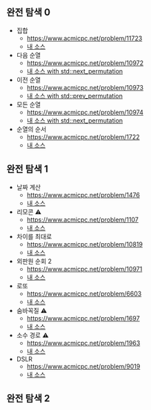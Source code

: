 ## 완전 탐색 0
- 집합
	- https://www.acmicpc.net/problem/11723
	- [내 소스](https://github.com/HelloWoori/AlgorithmStudyWithBaekjoon/blob/master/ExhaustiveSearch/Set.cpp)
- 다음 순열
	- https://www.acmicpc.net/problem/10972
	- [내 소스 with std::next_permutation](https://github.com/HelloWoori/AlgorithmStudyWithBaekjoon/blob/master/ExhaustiveSearch/NextPermutation.cpp)
- 이전 순열
	- https://www.acmicpc.net/problem/10973
	- [내 소스 with std::prev_permutation](https://github.com/HelloWoori/AlgorithmStudyWithBaekjoon/blob/master/ExhaustiveSearch/PrevPermutation.cpp)
- 모든 순열
	- https://www.acmicpc.net/problem/10974
	- [내 소스 with std::next_permutation](https://github.com/HelloWoori/AlgorithmStudyWithBaekjoon/blob/master/ExhaustiveSearch/AllPermutation.cpp)
- 순열의 순서
	- https://www.acmicpc.net/problem/1722
	- [내 소스](https://github.com/HelloWoori/AlgorithmStudyWithBaekjoon/blob/master/ExhaustiveSearch/SequenceOfPermutation.cpp)

## 완전 탐색 1
- 날짜 계산
	- https://www.acmicpc.net/problem/1476
	- [내 소스](https://github.com/HelloWoori/AlgorithmStudyWithBaekjoon/blob/master/ExhaustiveSearch/CalcDate.cpp)
- 리모콘 ⚠️
	- https://www.acmicpc.net/problem/1107
	- [내 소스](https://github.com/HelloWoori/AlgorithmStudyWithBaekjoon/blob/master/ExhaustiveSearch/RemoteControl.cpp)
- 차이를 최대로
	- https://www.acmicpc.net/problem/10819
	- [내 소스](https://github.com/HelloWoori/AlgorithmStudyWithBaekjoon/blob/master/ExhaustiveSearch/MaximumDifference.cpp)
- 외판원 순회 2
	- https://www.acmicpc.net/problem/10971
	- [내 소스](https://github.com/HelloWoori/AlgorithmStudyWithBaekjoon/blob/master/ExhaustiveSearch/TravelingSalesmanProblem2.cpp)
- 로또
	- https://www.acmicpc.net/problem/6603
	- [내 소스](https://github.com/HelloWoori/AlgorithmStudyWithBaekjoon/blob/master/ExhaustiveSearch/Lotto.cpp)
- 숨바꼭질 ⚠️
	- https://www.acmicpc.net/problem/1697
	- [내 소스](https://github.com/HelloWoori/AlgorithmStudyWithBaekjoon/blob/master/ExhaustiveSearch/HideAndSeek.cpp)
- 소수 경로 ⚠️
	- https://www.acmicpc.net/problem/1963
	- [내 소스](https://github.com/HelloWoori/AlgorithmStudyWithBaekjoon/blob/master/ExhaustiveSearch/PrimePath.cpp)
- DSLR
	- https://www.acmicpc.net/problem/9019
	- [내 소스](https://github.com/HelloWoori/AlgorithmStudyWithBaekjoon/blob/master/ExhaustiveSearch/DSLR.cpp)

## 완전 탐색 2